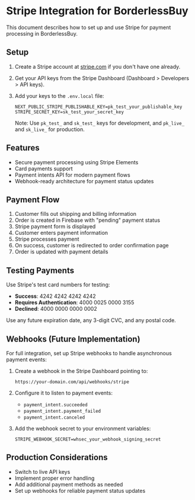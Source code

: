 ﻿# Stripe Integration for BorderlessBuy

This document describes how to set up and use Stripe for payment processing in BorderlessBuy.

## Setup

1. Create a Stripe account at [stripe.com](https://stripe.com) if you don't have one already.
2. Get your API keys from the Stripe Dashboard (Dashboard > Developers > API keys).
3. Add your keys to the `.env.local` file:
   ```
   NEXT_PUBLIC_STRIPE_PUBLISHABLE_KEY=pk_test_your_publishable_key
   STRIPE_SECRET_KEY=sk_test_your_secret_key
   ```
   
   Note: Use `pk_test_` and `sk_test_` keys for development, and `pk_live_` and `sk_live_` for production.

## Features

- Secure payment processing using Stripe Elements
- Card payments support
- Payment intents API for modern payment flows
- Webhook-ready architecture for payment status updates

## Payment Flow

1. Customer fills out shipping and billing information
2. Order is created in Firebase with "pending" payment status
3. Stripe payment form is displayed
4. Customer enters payment information
5. Stripe processes payment
6. On success, customer is redirected to order confirmation page
7. Order is updated with payment details

## Testing Payments

Use Stripe's test card numbers for testing:

- **Success**: 4242 4242 4242 4242
- **Requires Authentication**: 4000 0025 0000 3155
- **Declined**: 4000 0000 0000 0002

Use any future expiration date, any 3-digit CVC, and any postal code.

## Webhooks (Future Implementation)

For full integration, set up Stripe webhooks to handle asynchronous payment events:

1. Create a webhook in the Stripe Dashboard pointing to:
   ```
   https://your-domain.com/api/webhooks/stripe
   ```

2. Configure it to listen to payment events:
   - `payment_intent.succeeded`
   - `payment_intent.payment_failed`
   - `payment_intent.canceled`

3. Add the webhook secret to your environment variables:
   ```
   STRIPE_WEBHOOK_SECRET=whsec_your_webhook_signing_secret
   ```

## Production Considerations

- Switch to live API keys
- Implement proper error handling
- Add additional payment methods as needed
- Set up webhooks for reliable payment status updates
